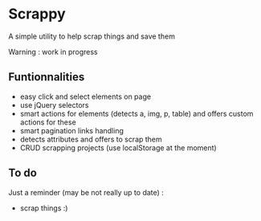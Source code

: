 Scrappy
=======

A simple utility to help scrap things and save them


Warning : work in progress

## Funtionnalities

- easy click and select elements on page
- use jQuery selectors
- smart actions for elements (detects a, img, p, table) and offers custom actions for these
- smart pagination links handling
- detects attributes and offers to scrap them
- CRUD scrapping projects (use localStorage at the moment)

## To do

Just a reminder (may be not really up to date) :

- scrap things :)



